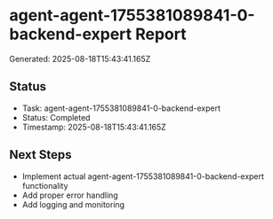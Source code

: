 # agent-agent-1755381089841-0-backend-expert Report

Generated: 2025-08-18T15:43:41.165Z

## Status
- Task: agent-agent-1755381089841-0-backend-expert
- Status: Completed
- Timestamp: 2025-08-18T15:43:41.165Z

## Next Steps
- Implement actual agent-agent-1755381089841-0-backend-expert functionality
- Add proper error handling
- Add logging and monitoring
